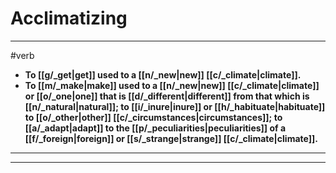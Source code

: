 # Acclimatizing
---
#verb
- **To [[g/_get|get]] used to a [[n/_new|new]] [[c/_climate|climate]].**
- **To [[m/_make|make]] used to a [[n/_new|new]] [[c/_climate|climate]] or [[o/_one|one]] that is [[d/_different|different]] from that which is [[n/_natural|natural]]; to [[i/_inure|inure]] or [[h/_habituate|habituate]] to [[o/_other|other]] [[c/_circumstances|circumstances]]; to [[a/_adapt|adapt]] to the [[p/_peculiarities|peculiarities]] of a [[f/_foreign|foreign]] or [[s/_strange|strange]] [[c/_climate|climate]].**
---
---
